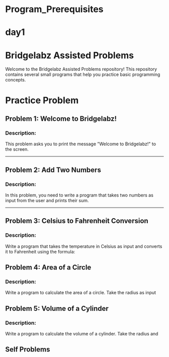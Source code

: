 # Program_Prerequisites

# day1

# Bridgelabz Assisted Problems

Welcome to the Bridgelabz Assisted Problems repository! This repository contains several small programs that help you practice basic programming concepts.
# Practice Problem 

## Problem 1: Welcome to Bridgelabz!

### Description:
This problem asks you to print the message "Welcome to Bridgelabz!" to the screen.

---

## Problem 2: Add Two Numbers

### Description:
In this problem, you need to write a program that takes two numbers as input from the user and prints their sum.

---

## Problem 3: Celsius to Fahrenheit Conversion

### Description:
Write a program that takes the temperature in Celsius as input and converts it to Fahrenheit using the formula:


## Problem 4: Area of a Circle
### Description:
Write a program to calculate the area of a circle. Take the radius as input


## Problem 5: Volume of a Cylinder
### Description:
Write a program to calculate the volume of a cylinder. Take the radius and

## Self Problems

